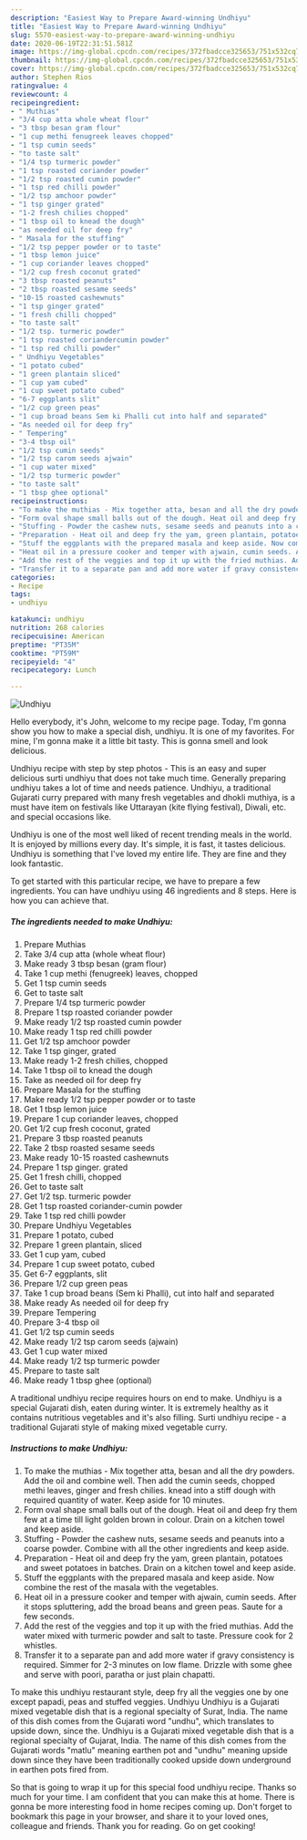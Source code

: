 ```yaml
---
description: "Easiest Way to Prepare Award-winning Undhiyu"
title: "Easiest Way to Prepare Award-winning Undhiyu"
slug: 5570-easiest-way-to-prepare-award-winning-undhiyu
date: 2020-06-19T22:31:51.581Z
image: https://img-global.cpcdn.com/recipes/372fbadcce325653/751x532cq70/undhiyu-recipe-main-photo.jpg
thumbnail: https://img-global.cpcdn.com/recipes/372fbadcce325653/751x532cq70/undhiyu-recipe-main-photo.jpg
cover: https://img-global.cpcdn.com/recipes/372fbadcce325653/751x532cq70/undhiyu-recipe-main-photo.jpg
author: Stephen Rios
ratingvalue: 4
reviewcount: 4
recipeingredient:
- " Muthias"
- "3/4 cup atta whole wheat flour"
- "3 tbsp besan gram flour"
- "1 cup methi fenugreek leaves chopped"
- "1 tsp cumin seeds"
- "to taste salt"
- "1/4 tsp turmeric powder"
- "1 tsp roasted coriander powder"
- "1/2 tsp roasted cumin powder"
- "1 tsp red chilli powder"
- "1/2 tsp amchoor powder"
- "1 tsp ginger grated"
- "1-2 fresh chilies chopped"
- "1 tbsp oil to knead the dough"
- "as needed oil for deep fry"
- " Masala for the stuffing"
- "1/2 tsp pepper powder or to taste"
- "1 tbsp lemon juice"
- "1 cup coriander leaves chopped"
- "1/2 cup fresh coconut grated"
- "3 tbsp roasted peanuts"
- "2 tbsp roasted sesame seeds"
- "10-15 roasted cashewnuts"
- "1 tsp ginger grated"
- "1 fresh chilli chopped"
- "to taste salt"
- "1/2 tsp. turmeric powder"
- "1 tsp roasted coriandercumin powder"
- "1 tsp red chilli powder"
- " Undhiyu Vegetables"
- "1 potato cubed"
- "1 green plantain sliced"
- "1 cup yam cubed"
- "1 cup sweet potato cubed"
- "6-7 eggplants slit"
- "1/2 cup green peas"
- "1 cup broad beans Sem ki Phalli cut into half and separated"
- "As needed oil for deep fry"
- " Tempering"
- "3-4 tbsp oil"
- "1/2 tsp cumin seeds"
- "1/2 tsp carom seeds ajwain"
- "1 cup water mixed"
- "1/2 tsp turmeric powder"
- "to taste salt"
- "1 tbsp ghee optional"
recipeinstructions:
- "To make the muthias - Mix together atta, besan and all the dry powders. Add the oil and combine well. Then add the cumin seeds, chopped methi leaves, ginger and fresh chilies. knead into a stiff dough with required quantity of water. Keep aside for 10 minutes."
- "Form oval shape small balls out of the dough. Heat oil and deep fry them few at a time till light golden brown in colour. Drain on a kitchen towel and keep aside."
- "Stuffing - Powder the cashew nuts, sesame seeds and peanuts into a coarse powder. Combine with all the other ingredients and keep aside."
- "Preparation - Heat oil and deep fry the yam, green plantain, potatoes and sweet potatoes in batches. Drain on a kitchen towel and keep aside."
- "Stuff the eggplants with the prepared masala and keep aside. Now combine the rest of the masala with the vegetables."
- "Heat oil in a pressure cooker and temper with ajwain, cumin seeds. After it stops spluttering, add the broad beans and green peas. Saute for a few seconds."
- "Add the rest of the veggies and top it up with the fried muthias. Add the water mixed with turmeric powder and salt to taste. Pressure cook for 2 whistles."
- "Transfer it to a separate pan and add more water if gravy consistency is required. Simmer for 2-3 minutes on low flame. Drizzle with some ghee and serve with poori, paratha or just plain chapatti."
categories:
- Recipe
tags:
- undhiyu

katakunci: undhiyu 
nutrition: 268 calories
recipecuisine: American
preptime: "PT35M"
cooktime: "PT59M"
recipeyield: "4"
recipecategory: Lunch

---
```



![Undhiyu](https://img-global.cpcdn.com/recipes/372fbadcce325653/751x532cq70/undhiyu-recipe-main-photo.jpg)

Hello everybody, it's John, welcome to my recipe page. Today, I'm gonna show you how to make a special dish, undhiyu. It is one of my favorites. For mine, I'm gonna make it a little bit tasty. This is gonna smell and look delicious.

Undhiyu recipe with step by step photos - This is an easy and super delicious surti undhiyu that does not take much time. Generally preparing undhiyu takes a lot of time and needs patience. Undhiyu, a traditional Gujarati curry prepared with many fresh vegetables and dhokli muthiya, is a must have item on festivals like Uttarayan (kite flying festival), Diwali, etc. and special occasions like.

Undhiyu is one of the most well liked of recent trending meals in the world. It is enjoyed by millions every day. It's simple, it is fast, it tastes delicious. Undhiyu is something that I've loved my entire life. They are fine and they look fantastic.


To get started with this particular recipe, we have to prepare a few ingredients. You can have undhiyu using 46 ingredients and 8 steps. Here is how you can achieve that.

<!--inarticleads1-->

##### The ingredients needed to make Undhiyu:

1. Prepare  Muthias
1. Take 3/4 cup atta (whole wheat flour)
1. Make ready 3 tbsp besan (gram flour)
1. Take 1 cup methi (fenugreek) leaves, chopped
1. Get 1 tsp cumin seeds
1. Get to taste salt
1. Prepare 1/4 tsp turmeric powder
1. Prepare 1 tsp roasted coriander powder
1. Make ready 1/2 tsp roasted cumin powder
1. Make ready 1 tsp red chilli powder
1. Get 1/2 tsp amchoor powder
1. Take 1 tsp ginger, grated
1. Make ready 1-2 fresh chilies, chopped
1. Take 1 tbsp oil to knead the dough
1. Take as needed oil for deep fry
1. Prepare  Masala for the stuffing
1. Make ready 1/2 tsp pepper powder or to taste
1. Get 1 tbsp lemon juice
1. Prepare 1 cup coriander leaves, chopped
1. Get 1/2 cup fresh coconut, grated
1. Prepare 3 tbsp roasted peanuts
1. Take 2 tbsp roasted sesame seeds
1. Make ready 10-15 roasted cashewnuts
1. Prepare 1 tsp ginger. grated
1. Get 1 fresh chilli, chopped
1. Get to taste salt
1. Get 1/2 tsp. turmeric powder
1. Get 1 tsp roasted coriander-cumin powder
1. Take 1 tsp red chilli powder
1. Prepare  Undhiyu Vegetables
1. Prepare 1 potato, cubed
1. Prepare 1 green plantain, sliced
1. Get 1 cup yam, cubed
1. Prepare 1 cup sweet potato, cubed
1. Get 6-7 eggplants, slit
1. Prepare 1/2 cup green peas
1. Take 1 cup broad beans (Sem ki Phalli), cut into half and separated
1. Make ready As needed oil for deep fry
1. Prepare  Tempering
1. Prepare 3-4 tbsp oil
1. Get 1/2 tsp cumin seeds
1. Make ready 1/2 tsp carom seeds (ajwain)
1. Get 1 cup water mixed
1. Make ready 1/2 tsp turmeric powder
1. Prepare to taste salt
1. Make ready 1 tbsp ghee (optional)


A traditional undhiyu recipe requires hours on end to make. Undhiyu is a special Gujarati dish, eaten during winter. It is extremely healthy as it contains nutritious vegetables and it&#39;s also filling. Surti undhiyu recipe - a traditional Gujarati style of making mixed vegetable curry. 

<!--inarticleads2-->

##### Instructions to make Undhiyu:

1. To make the muthias - Mix together atta, besan and all the dry powders. Add the oil and combine well. Then add the cumin seeds, chopped methi leaves, ginger and fresh chilies. knead into a stiff dough with required quantity of water. Keep aside for 10 minutes.
1. Form oval shape small balls out of the dough. Heat oil and deep fry them few at a time till light golden brown in colour. Drain on a kitchen towel and keep aside.
1. Stuffing - Powder the cashew nuts, sesame seeds and peanuts into a coarse powder. Combine with all the other ingredients and keep aside.
1. Preparation - Heat oil and deep fry the yam, green plantain, potatoes and sweet potatoes in batches. Drain on a kitchen towel and keep aside.
1. Stuff the eggplants with the prepared masala and keep aside. Now combine the rest of the masala with the vegetables.
1. Heat oil in a pressure cooker and temper with ajwain, cumin seeds. After it stops spluttering, add the broad beans and green peas. Saute for a few seconds.
1. Add the rest of the veggies and top it up with the fried muthias. Add the water mixed with turmeric powder and salt to taste. Pressure cook for 2 whistles.
1. Transfer it to a separate pan and add more water if gravy consistency is required. Simmer for 2-3 minutes on low flame. Drizzle with some ghee and serve with poori, paratha or just plain chapatti.


To make this undhiyu restaurant style, deep fry all the veggies one by one except papadi, peas and stuffed veggies. Undhiyu Undhiyu is a Gujarati mixed vegetable dish that is a regional specialty of Surat, India. The name of this dish comes from the Gujarati word &#34;undhu&#34;, which translates to upside down, since the. Undhiyu is a Gujarati mixed vegetable dish that is a regional specialty of Gujarat, India. The name of this dish comes from the Gujarati words &#34;matlu&#34; meaning earthen pot and &#34;undhu&#34; meaning upside down since they have been traditionally cooked upside down underground in earthen pots fired from. 

So that is going to wrap it up for this special food undhiyu recipe. Thanks so much for your time. I am confident that you can make this at home. There is gonna be more interesting food in home recipes coming up. Don't forget to bookmark this page in your browser, and share it to your loved ones, colleague and friends. Thank you for reading. Go on get cooking!

